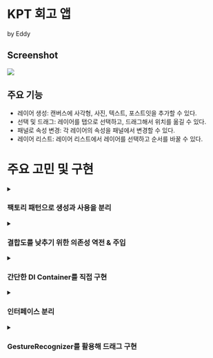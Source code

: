# KPT 회고 앱
by Eddy

## Screenshot
![](https://user-images.githubusercontent.com/17468015/160514732-5f9ba8e3-165b-46ea-bb91-ff21f274aa46.png)

## 주요 기능
* 레이어 생성: 캔버스에 사각형, 사진, 텍스트, 포스트잇을 추가할 수 있다.
* 선택 및 드래그: 레이어를 탭으로 선택하고, 드래그해서 위치를 옮길 수 있다.
* 패널로 속성 변경: 각 레이어의 속성을 패널에서 변경할 수 있다.
* 레이어 리스트: 레이어 리스트에서 레이어를 선택하고 순서를 바꿀 수 있다.


# 주요 고민 및 구현

<details>
        <summary><h3>팩토리 패턴으로 생성과 사용을 분리</h3></summary>
    
* 팩토리 메서드를 사용해 Layer와 View를 생성. Layer를 생성하는 AddService가 생성 로직을 몰라도 되도록 추상화함.

```swift
enum LayerFactory {
    static func makeRandom<T: Layer>(_ type: T.Type, titleOrder: Int, from data: Data? = nil) -> Layer? {
        let ID = ID.random()
        let origin = Point.random()
        let size = Size.standard()
        let alpha = Alpha(Alpha.max)!
        
        switch type {
        case is Rectangle.Type:
            let color = Color.random()
            return Rectangle(title: "Rect \(titleOrder)", id: ID, origin: origin, size: size, color: color, alpha: alpha)
        case is Photo.Type:
            guard let data = data else { return nil }
            return Photo(title: "\(Photo.self) \(titleOrder)", id: ID, origin: origin, size: size, photo: data, alpha: alpha)
        case is Label.Type:
            let text = dummyString()
            let fontSize = Float.random(in: 16...32)
            return Label(title: "\(Label.self) \(titleOrder)", id: ID, origin: origin, size: size, text: text, fontSize: fontSize)
        case is PostIt.Type:
            let text = defaultString
            let color = Color.random()
            return PostIt(title: "\(PostIt.self) \(titleOrder)", id: ID, origin: origin, size: size, text: text, color: color)
        default:
            return nil
        }
    }
}

```
</details>
    
<details>
        <summary><h3>결합도를 낮추기 위한 의존성 역전 & 주입</h3></summary>

* 프로토콜 `LayerAddable`, `LayerSelectable`, `LayerContainable`  사용해 ViewModel과 모델 사이의 의존성을 역전. 
* SceneDelegate에서 DI 컨테이너를 생성하고 전달해 의존성을 주입.

![](https://user-images.githubusercontent.com/17468015/160997465-fe851675-028f-4738-951c-d5d31beb7d22.png)

```swift

protocol LayerContainable: AnyObject {
    var layers: [Layer] { get set }
    var selected: Layer? { get set }
}

class PassivePlane: LayerContainable {
    static let shared = PassivePlane() as LayerContainable
    
    var layers: [Layer]
    var selected: Layer?
    
    init(layers: [Layer] = [], selected: Layer? = nil) {
        self.layers = layers
        self.selected = selected
    }
}

```

```swift
protocol LayerAddable {
    func add<T: Layer>(type: T.Type, imageData: Data?, onAdd: onAddHandler)
}

struct AddService: LayerAddable {
    
    var layerContainable: LayerContainable?
    
    init(layerContainable: LayerContainable?) {
        self.layerContainable = layerContainable
    }
      // ...
```

```swift
typealias onSelectHandler = ((Layer?, Layer?) -> Void)?

protocol LayerSelectable {
    func select(on point: Point, onSelect: onSelectHandler)
}

struct SelectService: LayerSelectable {
    
    var layerContainable: LayerContainable?
    
    init(layerContainable: LayerContainable?) {
        self.layerContainable = layerContainable
    }
    // ...
```

```swift
class CanvasViewModel {
    let layerAddable: LayerAddable?
    let newView = Observable<UIView?>(nil)
    
    let layerSelectable: LayerSelectable?
    let selectedView = Observable<UIView?>(nil)
    let unselectedView = Observable<UIView?>(nil)
    
    var layerDict = [Layer: UIView]()
    
    init(layerAddable: LayerAddable?, layerSelectable: LayerSelectable?) {
        self.layerAddable = layerAddable
        self.layerSelectable = layerSelectable
    }
      // ...
```


```swift
private let container: DIContainable = {
        let container = DIContainer()
        
        container.register(type: LayerContainable.self) {
            _ in PassivePlane.shared
        }

        container.register(type: LayerAddable.self) { _ in
            AddService(
                layerContainable: container.resolve(
                    type: LayerContainable.self
                )
            ) as AnyObject }

        container.register(type: LayerSelectable.self) { _ in
            SelectService(
                layerContainable: container.resolve(type: LayerContainable.self)
            ) as AnyObject }
        
        container.register(type: CanvasViewModel.self) { container in
            CanvasViewModel(
                layerAddable: container.resolve(
                    type: LayerAddable.self
                ),
                layerSelectable: container.resolve(
                    type: LayerSelectable.self
                )
            )
        }
        
        return container
    }()
```
</details>
    <details>
        <summary><h3>간단한 DI Container를 직접 구현</h3></summary>


```swift
typealias FactoryClosure = (DIContainer) -> AnyObject

protocol DIContainable {
    func register<Service>(type: Service.Type, factoryClosure: @escaping FactoryClosure)
    func resolve<Service>(type: Service.Type) -> Service?
}

class DIContainer: DIContainable {
    var services = Dictionary<String, FactoryClosure>()
    
    func register<Service>(type: Service.Type, factoryClosure: @escaping FactoryClosure) {
        services["\(type)"] = factoryClosure
    }
    
    func resolve<Service>(type: Service.Type) -> Service? {
        return services["\(type)"]?(self) as? Service
    }
}
```

** 런타임 시점에 DIContainer를 사용해 객체를 조합

```swift
private let container: DIContainable = {
        let container = DIContainer()
        
        container.register(type: LayerContainable.self) {
            _ in PassivePlane.shared
        }

        container.register(type: LayerAddable.self) { _ in
            AddService(
                layerContainable: container.resolve(
                    type: LayerContainable.self
                )
            ) as AnyObject }

        container.register(type: LayerSelectable.self) { _ in
            SelectService(
                layerContainable: container.resolve(type: LayerContainable.self)
            ) as AnyObject }
        
        container.register(type: CanvasViewModel.self) { container in
            CanvasViewModel(
                layerAddable: container.resolve(
                    type: LayerAddable.self
                ),
                layerSelectable: container.resolve(
                    type: LayerSelectable.self
                )
            )
        }
        
        return container
    }()
```
</details>
    <details>
        <summary><h3>인터페이스 분리</h3></summary>

- 프로토콜을 사용해 속성 변경을 추상화하고 인터페이스를 분리.
- 컬러와 알파를 둘다 바꿀 수 있는 Rectangle, 알파만 바꿀 수 있는 TextMutable, 텍스트만 바꿀 수 있는 TextMutable로 설정. 
- 각각 클라이언트가 사용하지 않는 인터페이스는 포함하지 않도록 분리. 

```swift
protocol ColorMutable {
    var color: Color { get }
    func set(to color: Color)
}

protocol AlphaMutable {
    var alpha: Alpha { get }
    func set(to alpha: Alpha)
}

protocol TextMutable {
    var getText: String { get }
    func set(to text: String)
}
```

```swift
class Rectangle: Layer {
    
    private(set) var color: Color
    private(set) var alpha: Alpha
    
    init(title: String, id: ID, origin: Point, size: Size, color: Color, alpha: Alpha) {
        self.color = color
        self.alpha = alpha
        super.init(title: title, id: id, origin: origin, size: size)
    }
}

extension Rectangle: ColorMutable {
    func set(to color: Color) {
        self.color = color
    }
}

extension Rectangle: AlphaMutable {
    func set(to alpha: Alpha) {
        self.alpha = alpha
    }
}
```

```swift
class Photo: Layer {
    
    private(set) var data: Data
    private(set) var alpha: Alpha

    init(title: String, id: ID, origin: Point, size: Size, photo: Data, alpha: Alpha) {
        self.data = photo
        self.alpha = alpha
        super.init(title: title, id: id, origin: origin, size: size)
    }
}

extension Photo: AlphaMutable {
    func set(to alpha: Alpha) {
        self.alpha = alpha
    }
}
   
```

```swift
class Label: Layer {
    private(set) var getText: String
    private(set) var fontSize: Float
    
    init(title: String, id: ID, origin: Point, size: Size, text: String, fontSize: Float) {
        self.getText = text
        self.fontSize = fontSize
        super.init(title: title, id: id, origin: origin, size: size)
    }
}

extension Label: TextMutable {
    func set(to text: String) {
        self.getText = text
    }
}
```
</details>
    <details>
        <summary><h3>GestureRecognizer를 활용해 드래그 구현</h3></summary>

- 특정 뷰를 드래그했을 때 반투명한 임시 뷰가 생성되어 따라오도록 구현.
- 드래그를 끝내면 임시 뷰는 사라지고 새로운 위치로 이동. 

![step5](https://user-images.githubusercontent.com/17468015/157000787-c752f420-b6d7-4f26-bf3d-17f9a0e108c8.gif)


```swift
    @objc func handlePan(_ gesture: UIPanGestureRecognizer) {
        startPan(gesture)
        drag(gesture)
        endPan(gesture)
    }
    
    private func startPan(_ gesture: UIPanGestureRecognizer) {
        guard let gestureView = gesture.view,
              gesture.state == .began else { return }
        
        guard let temporaryView = gestureView.copy() as? UIView else { return }
        
        self.temporaryView = temporaryView
        canvasView?.addSubview(temporaryView)
    }
    
    private func drag(_ gesture: UIPanGestureRecognizer) {
        guard let temporaryView = temporaryView else { return }
        
        let translation = gesture.translation(in: view)
        temporaryView.center = CGPoint(
            x: temporaryView.center.x + translation.x,
            y: temporaryView.center.y + translation.y
        )
        gesture.setTranslation(.zero, in: view)
        didMoveTemporaryView?(temporaryView)
    }

    private func endPan(_ gesture: UIPanGestureRecognizer) {
        guard let gestureView = gesture.view,
              let gestureLayer = viewMap[gestureView],
              let temporaryView = temporaryView,
              gesture.state == .ended else { return }
        
        let lastOrigin = Point(x: temporaryView.frame.origin.x,
                               y: temporaryView.frame.origin.y)
        
        plane.change(layer: gestureLayer, toOrigin: lastOrigin)
        temporaryView.removeFromSuperview()
    }
    
    private func search(for view: UIView) -> Layer? {
        return viewMap[view]
    }
```
</details>
